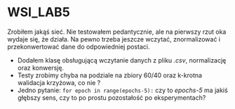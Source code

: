 # WSI_LAB5

Zrobiłem jakąś sieć. Nie testowałem pedantycznie, ale na pierwszy rzut oka wydaje się, że działa. Na pewno trzeba jeszcze wczytać, znormalizować i przekonwertować dane do odpowiedniej postaci.

+ Dodałem klasę obsługującą wczytanie danych z pliku _.csv_, normalizację oraz konwersję.  
+ Testy zrobimy chyba na podziale na zbiory 60/40 oraz k-krotna walidacja krzyżowa, co nie ?  
+ Jedno pytanie: `for epoch in range(epochs-5):` czy to _epochs-5_ ma jakiś głębszy sens, czy to po prostu pozostałość po eksperymentach? 
